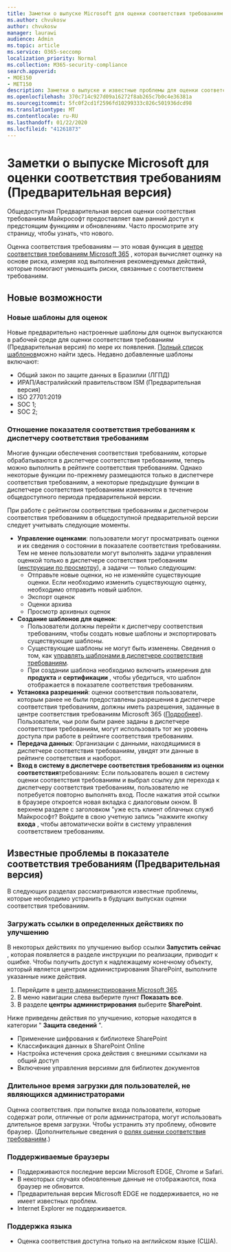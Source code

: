 ```yaml
---
title: Заметки о выпуске Microsoft для оценки соответствия требованиям
ms.author: chvukosw
author: chvukosw
manager: laurawi
audience: Admin
ms.topic: article
ms.service: O365-seccomp
localization_priority: Normal
ms.collection: M365-security-compliance
search.appverid:
- MOE150
- MET150
description: Заметки о выпуске и известные проблемы для оценки соответствия требованиям Майкрософт (Предварительная версия) — функция центра соответствия требованиям M365, помогающая упростить и автоматизировать оценку риска.
ms.openlocfilehash: 370c714c927d09a16272f8ab265c7b0c4e36381a
ms.sourcegitcommit: 5fc0f2cd1f2596fd10299333c826c501936dcd98
ms.translationtype: MT
ms.contentlocale: ru-RU
ms.lasthandoff: 01/22/2020
ms.locfileid: "41261873"
---
```

# <a name="microsoft-compliance-score-preview-release-notes"></a>Заметки о выпуске Microsoft для оценки соответствия требованиям (Предварительная версия)

Общедоступная Предварительная версия оценки соответствия требованиям Майкрософт предоставляет вам ранний доступ к предстоящим функциям и обновлениям. Часто просмотрите эту страницу, чтобы узнать, что нового.

Оценка соответствия требованиям — это новая функция в [центре соответствия требованиям Microsoft 365](microsoft-365-compliance-center.md) , которая вычисляет оценку на основе риска, измеряя ход выполнения рекомендуемых действий, которые помогают уменьшить риски, связанные с соответствием требованиям.

## <a name="whats-new"></a>Новые возможности

### <a name="new-templates-for-assessments"></a>Новые шаблоны для оценок

Новые предварительно настроенные шаблоны для оценок выпускаются в рабочей среде для оценки соответствия требованиям (Предварительная версия) по мере их появления. [Полный список шаблонов](compliance-score.md#templates)можно найти здесь. Недавно добавленные шаблоны включают:

- Общий закон по защите данных в Бразилии (ЛГПД)
- ИРАП/Австралийский правительством ISM (Предварительная версия)
- ISO 27701:2019
- SOC 1;
- SOC 2;

### <a name="compliance-score-relationship-to-compliance-manager"></a>Отношение показателя соответствия требованиям к диспетчеру соответствия требованиям

Многие функции обеспечения соответствия требованиям, которые обрабатываются в диспетчере соответствия требованиям, теперь можно выполнить в рейтинге соответствия требованиям. Однако некоторые функции по-прежнему размещаются только в диспетчере соответствия требованиям, а некоторые предыдущие функции в диспетчере соответствия требованиям изменяются в течение общедоступного периода предварительной версии. 

При работе с рейтингом соответствия требованиям и диспетчером соответствия требованиям в общедоступной предварительной версии следует учитывать следующие моменты.

- **Управление оценками**: пользователи могут просматривать оценки и их сведения о состоянии в показателе соответствия требованиям. Тем не менее пользователи могут выполнять задачи управления оценкой только в диспетчере соответствия требованиям ([инструкции по просмотру](working-with-compliance-manager.md#assessments)), а задачи — только следующим:
    - Отправьте новые оценки, но не изменяйте существующие оценки. Если необходимо изменить существующую оценку, необходимо отправить новый шаблон.
    - Экспорт оценок
    - Оценки архива
    - Просмотр архивных оценок
 - **Создание шаблонов для оценок**: 
   - Пользователи должны перейти к диспетчеру соответствия требованиям, чтобы создать новые шаблоны и экспортировать существующие шаблоны. 
   - Существующие шаблоны не могут быть изменены. Сведения о том, как [управлять шаблонами в диспетчере соответствия требованиям](working-with-compliance-manager.md#templates).
   - При создании шаблона необходимо включить измерения для **продукта** и **сертификации** , чтобы убедиться, что шаблон отображается в показателе соответствия требованиям.
 - **Установка разрешений**: оценки соответствия пользователи, которым ранее не были предоставлены разрешения в диспетчере соответствия требованиям, должны иметь разрешения, заданные в центре соответствия требованиям Microsoft 365 ([Подробнее](compliance-score-setup.md#set-user-permissions-and-assign-roles)). Пользователи, чьи роли были ранее заданы в диспетчере соответствия требованиям, могут использовать тот же уровень доступа при работе в рейтинге соответствия требованиям.
- **Передача данных**: Организации с данными, находящимися в диспетчере соответствия требованиям, увидят эти данные в рейтинге соответствия и наоборот.
- **Вход в систему в диспетчере соответствия требованиям из оценки соответствия**требованиям: Если пользователь вошел в систему оценки соответствия требованиям и выбрал ссылку для перехода к диспетчеру соответствия требованиям, пользователю не потребуется повторно выполнять вход. После нажатия этой ссылки в браузере откроется новая вкладка с диалоговым окном. В верхнем разделе с заголовком "уже есть клиент облачных служб Майкрософт? Войдите в свою учетную запись "нажмите кнопку **входа** , чтобы автоматически войти в систему управления соответствием требованиям.

## <a name="known-issues-in-compliance-score-preview"></a>Известные проблемы в показателе соответствия требованиям (Предварительная версия)

В следующих разделах рассматриваются известные проблемы, которые необходимо устранить в будущих выпусках оценки соответствия требованиям.

### <a name="launch-now-links-in-certain-improvement-actions"></a>Загружать ссылки в определенных действиях по улучшению

В некоторых действиях по улучшению выбор ссылки **Запустить сейчас** , которая появляется в разделе инструкции по реализации, приводит к ошибке. Чтобы получить доступ к надлежащему конечному объекту, который является центром администрирования SharePoint, выполните указанные ниже действия.

1. Перейдите в [центр администрирования Microsoft 365](https://admin.microsoft.com).
2. В меню навигации слева выберите пункт **Показать все**.
3. В разделе **центры администрирования** выберите **SharePoint**.

Ниже приведены действия по улучшению, которые находятся в категории " **Защита сведений** ".
  - Применение шифрования к библиотеке SharePoint
  - Классификация данных в SharePoint Online
  - Настройка истечения срока действия с внешними ссылками на общий доступ
  - Включение управления версиями для библиотек документов

### <a name="long-load-times-for-non-admin-users"></a>Длительное время загрузки для пользователей, не являющихся администраторами
Оценка соответствия. при попытке входа пользователи, которые содержат роли, отличные от роли администратора, могут использовать длительное время загрузки. Чтобы устранить эту проблему, обновите браузер. (Дополнительные сведения о [ролях оценки соответствия требованиям](compliance-score-setup.md#set-user-permissions-and-assign-roles).)

### <a name="supported-browsers"></a>Поддерживаемые браузеры

- Поддерживаются последние версии Microsoft EDGE, Chrome и Safari.
- В некоторых случаях обновленные данные не отображаются, пока браузер не обновится.
- Предварительная версия Microsoft EDGE не поддерживается, но не имеет известных проблем.
- Internet Explorer не поддерживается.
 
### <a name="language-support"></a>Поддержка языка

- Оценка соответствия доступна только на английском языке (США).